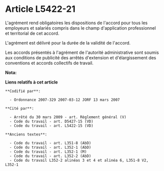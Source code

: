 # Article L5422-21

L'agrément rend obligatoires les dispositions de l'accord pour tous les employeurs et salariés compris dans le champ
d'application professionnel et territorial de cet accord.

L'agrément est délivré pour la durée de la validité de l'accord.

Les accords présentés à l'agrément de l'autorité administrative sont soumis aux conditions de publicité des arrêtés
d'extension et d'élargissement des conventions et accords collectifs de travail.

**Nota:**



**Liens relatifs à cet article**

	**Codifié par**:

	  - Ordonnance 2007-329 2007-03-12 JORF 13 mars 2007

	**Cité par**:

	  - Arrêté du 30 mars 2009 - art. Règlement général (V)
	  - Code du travail - art. D5427-15 (VD)
	  - Code du travail - art. L5422-15 (VD)

	**Anciens textes**:

	  - Code du travail - art. L351-8 (AbD)
	  - Code du travail - art. L352-1 (AbD)
	  - Code du travail - art. L352-1 (M)
	  - Code du travail - art. L352-2 (AbD)
	  - Code du travail L352-2 alinéas 3 et 4 et alinéa 6, L351-8 V2, L352-1
